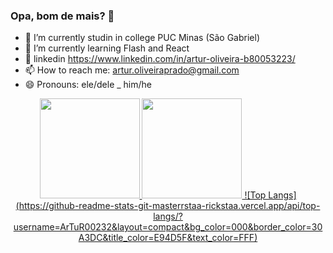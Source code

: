 ### Opa, bom de mais? 👋

- 🔭 I’m currently studin in college PUC Minas (São Gabriel)
- 🌱 I’m currently learning Flash and React
- 📶 linkedin https://www.linkedin.com/in/artur-oliveira-b80053223/
- 📫 How to reach me: artur.oliveiraprado@gmail.com
- 😄 Pronouns: ele/dele _ him/he<br>
<div display: flex, align= "center">
  <a href="https://github.com/ArTuR00232">
    <img height="160em" src="https://github-readme-stats.vercel.app/api?username=ArTuR00232&show_icons=true&theme=radical&include_all_commits=true&count_private=true"/>
    <img height="160em" src="https://github-readme-stats.vercel.app/api/top-langs/?username=ArTuR00232&layout=compact&langs_count=7&theme=radical"/>
    ![Top Langs](https://github-readme-stats-git-masterrstaa-rickstaa.vercel.app/api/top-langs/?username=ArTuR00232&layout=compact&bg_color=000&border_color=30A3DC&title_color=E94D5F&text_color=FFF)
</div>

